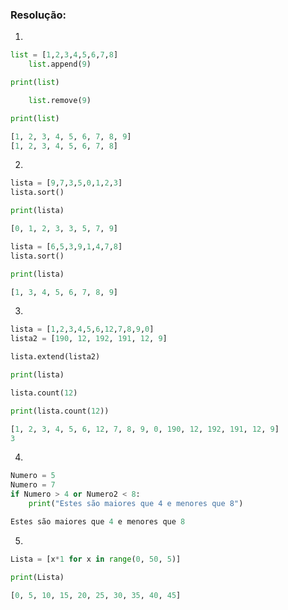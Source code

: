 ### Resolução:
1.
```python
list = [1,2,3,4,5,6,7,8]
	list.append(9)

print(list)

	list.remove(9)

print(list)
```

```python
[1, 2, 3, 4, 5, 6, 7, 8, 9]
[1, 2, 3, 4, 5, 6, 7, 8]
```

2.
```python
lista = [9,7,3,5,0,1,2,3]
lista.sort()

print(lista)
```

```python
[0, 1, 2, 3, 3, 5, 7, 9]
```

```python
lista = [6,5,3,9,1,4,7,8]
lista.sort()

print(lista)
```

```python
[1, 3, 4, 5, 6, 7, 8, 9]
```

3. 
```python
lista = [1,2,3,4,5,6,12,7,8,9,0]
lista2 = [190, 12, 192, 191, 12, 9]

lista.extend(lista2)

print(lista)

lista.count(12)

print(lista.count(12))
```

```python
[1, 2, 3, 4, 5, 6, 12, 7, 8, 9, 0, 190, 12, 192, 191, 12, 9]
3
```

4.
```python
Numero = 5
Numero = 7
if Numero > 4 or Numero2 < 8:
	print("Estes são maiores que 4 e menores que 8")


```

```python
Estes são maiores que 4 e menores que 8
```

5.
```python
Lista = [x*1 for x in range(0, 50, 5)]

print(Lista)
```

```python
[0, 5, 10, 15, 20, 25, 30, 35, 40, 45]
```